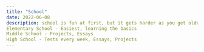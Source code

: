 ```yaml
---
title: "School"
date: 2022-06-08
description: school is fun at first, but it gets harder as you get older
Elementary School - Easiest, learning the basics
Middle School - Projects, Essays
High School - Tests every week, Essays, Projects
---
```

